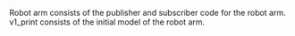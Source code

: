 Robot arm consists of the publisher and subscriber code for the robot arm.
v1_print consists of the initial model of the robot arm.
